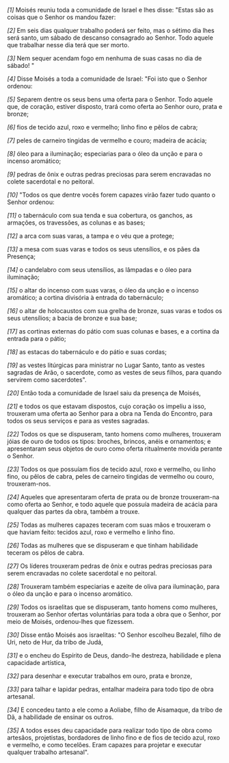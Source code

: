 *[1]* Moisés reuniu toda a comunidade de Israel e lhes disse: "Estas são as coisas que o Senhor os mandou fazer:

*[2]* Em seis dias qualquer trabalho poderá ser feito, mas o sétimo dia lhes será santo, um sábado de descanso consagrado ao Senhor. Todo aquele que trabalhar nesse dia terá que ser morto.

*[3]* Nem sequer acendam fogo em nenhuma de suas casas no dia de sábado! "

*[4]* Disse Moisés a toda a comunidade de Israel: "Foi isto que o Senhor ordenou:

*[5]* Separem dentre os seus bens uma oferta para o Senhor. Todo aquele que, de coração, estiver disposto, trará como oferta ao Senhor ouro, prata e bronze;

*[6]* fios de tecido azul, roxo e vermelho; linho fino e pêlos de cabra;

*[7]* peles de carneiro tingidas de vermelho e couro; madeira de acácia;

*[8]* óleo para a iluminação; especiarias para o óleo da unção e para o incenso aromático;

*[9]* pedras de ônix e outras pedras preciosas para serem encravadas no colete sacerdotal e no peitoral.

*[10]* "Todos os que dentre vocês forem capazes virão fazer tudo quanto o Senhor ordenou:

*[11]* o tabernáculo com sua tenda e sua cobertura, os ganchos, as armações, os travessões, as colunas e as bases;

*[12]* a arca com suas varas, a tampa e o véu que a protege;

*[13]* a mesa com suas varas e todos os seus utensílios, e os pães da Presença;

*[14]* o candelabro com seus utensílios, as lâmpadas e o óleo para iluminação;

*[15]* o altar do incenso com suas varas, o óleo da unção e o incenso aromático; a cortina divisória à entrada do tabernáculo;

*[16]* o altar de holocaustos com sua grelha de bronze, suas varas e todos os seus utensílios; a bacia de bronze e sua base;

*[17]* as cortinas externas do pátio com suas colunas e bases, e a cortina da entrada para o pátio;

*[18]* as estacas do tabernáculo e do pátio e suas cordas;

*[19]* as vestes litúrgicas para ministrar no Lugar Santo, tanto as vestes sagradas de Arão, o sacerdote, como as vestes de seus filhos, para quando servirem como sacerdotes".

*[20]* Então toda a comunidade de Israel saiu da presença de Moisés,

*[21]* e todos os que estavam dispostos, cujo coração os impeliu a isso, trouxeram uma oferta ao Senhor para a obra na Tenda do Encontro, para todos os seus serviços e para as vestes sagradas.

*[22]* Todos os que se dispuseram, tanto homens como mulheres, trouxeram jóias de ouro de todos os tipos: broches, brincos, anéis e ornamentos; e apresentaram seus objetos de ouro como oferta ritualmente movida perante o Senhor.

*[23]* Todos os que possuíam fios de tecido azul, roxo e vermelho, ou linho fino, ou pêlos de cabra, peles de carneiro tingidas de vermelho ou couro, trouxeram-nos.

*[24]* Aqueles que apresentaram oferta de prata ou de bronze trouxeram-na como oferta ao Senhor, e todo aquele que possuía madeira de acácia para qualquer das partes da obra, também a trouxe.

*[25]* Todas as mulheres capazes teceram com suas mãos e trouxeram o que haviam feito: tecidos azul, roxo e vermelho e linho fino.

*[26]* Todas as mulheres que se dispuseram e que tinham habilidade teceram os pêlos de cabra.

*[27]* Os líderes trouxeram pedras de ônix e outras pedras preciosas para serem encravadas no colete sacerdotal e no peitoral.

*[28]* Trouxeram também especiarias e azeite de oliva para iluminação, para o óleo da unção e para o incenso aromático.

*[29]* Todos os israelitas que se dispuseram, tanto homens como mulheres, trouxeram ao Senhor ofertas voluntárias para toda a obra que o Senhor, por meio de Moisés, ordenou-lhes que fizessem.

*[30]* Disse então Moisés aos israelitas: "O Senhor escolheu Bezalel, filho de Uri, neto de Hur, da tribo de Judá,

*[31]* e o encheu do Espírito de Deus, dando-lhe destreza, habilidade e plena capacidade artística,

*[32]* para desenhar e executar trabalhos em ouro, prata e bronze,

*[33]* para talhar e lapidar pedras, entalhar madeira para todo tipo de obra artesanal.

*[34]* E concedeu tanto a ele como a Aoliabe, filho de Aisamaque, da tribo de Dã, a habilidade de ensinar os outros.

*[35]* A todos esses deu capacidade para realizar todo tipo de obra como artesãos, projetistas, bordadores de linho fino e de fios de tecido azul, roxo e vermelho, e como tecelões. Eram capazes para projetar e executar qualquer trabalho artesanal".

